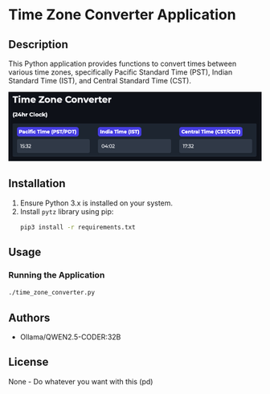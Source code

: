 # Time Zone Converter Application

## Description
This Python application provides functions to convert times between various time zones, specifically Pacific Standard Time (PST), Indian Standard Time (IST), and Central Standard Time (CST).

![UI](time_zone_converter.png)

## Installation
1. Ensure Python 3.x is installed on your system.
2. Install `pytz` library using pip:
   ```bash
   pip3 install -r requirements.txt
   ```

## Usage
### Running the Application
```bash
./time_zone_converter.py
```
## Authors
- Ollama/QWEN2.5-CODER:32B

## License
None - Do whatever you want with this (pd)
